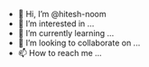- 👋 Hi, I’m @hitesh-noom
- 👀 I’m interested in ...
- 🌱 I’m currently learning ...
- 💞️ I’m looking to collaborate on ...
- 📫 How to reach me ...

<!---
hitesh-noom/hitesh-noom is a ✨ special ✨ repository because its `README.md` (this file) appears on your GitHub profile.
You can click the Preview link to take a look at your changes.
--->
